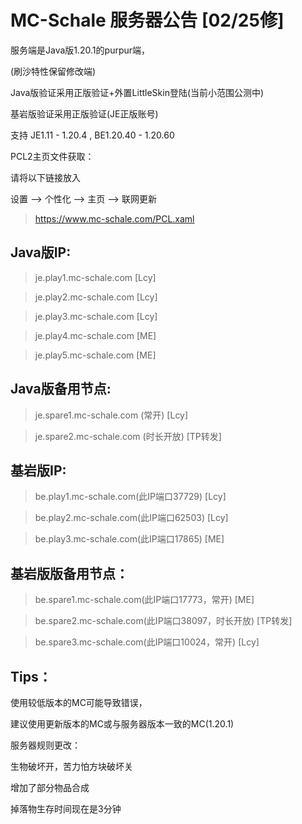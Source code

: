 # MC-Schale 服务器公告 [02/25修]

服务端是Java版1.20.1的purpur端，

(刷沙特性保留修改端)

Java版验证采用正版验证+外置LittleSkin登陆(当前小范围公测中)

基岩版验证采用正版验证(JE正版账号)

支持 JE1.11 - 1.20.4 , BE1.20.40 - 1.20.60

PCL2主页文件获取：

请将以下链接放入

设置 --> 个性化 --> 主页 --> 联网更新

>https://www.mc-schale.com/PCL.xaml

## Java版IP:

>je.play1.mc-schale.com [Lcy]

>je.play2.mc-schale.com [Lcy]

>je.play3.mc-schale.com [Lcy]

>je.play4.mc-schale.com [ME]

>je.play5.mc-schale.com [ME]

## Java版备用节点:

>je.spare1.mc-schale.com (常开) [Lcy]

>je.spare2.mc-schale.com (时长开放) [TP转发]

## 基岩版IP:

>be.play1.mc-schale.com(此IP端口37729) [Lcy]

>be.play2.mc-schale.com(此IP端口62503) [Lcy]

>be.play3.mc-schale.com(此IP端口17865) [ME]

## 基岩版版备用节点：

>be.spare1.mc-schale.com(此IP端口17773，常开) [ME]

>be.spare2.mc-schale.com(此IP端口38097，时长开放) [TP转发]

>be.spare3.mc-schale.com(此IP端口10024，常开) [Lcy]


## Tips：

使用较低版本的MC可能导致错误，

建议使用更新版本的MC或与服务器版本一致的MC(1.20.1)

服务器规则更改：

生物破坏开，苦力怕方块破坏关

增加了部分物品合成

掉落物生存时间现在是3分钟